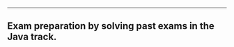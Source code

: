 -------------------------------------------------------------------
Exam preparation by solving past exams in the Java track.
-------------------------------------------------------------------
